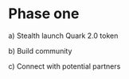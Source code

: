 # Phase one

a) Stealth launch Quark 2.0 token

b) Build community

c) Connect with potential partners&#x20;

